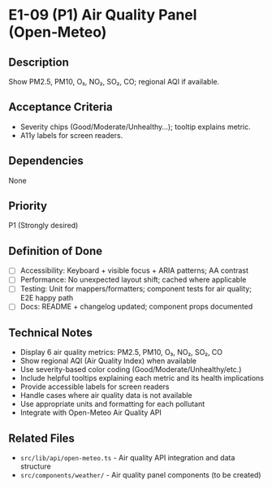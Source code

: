 # E1-09 (P1) Air Quality Panel (Open‑Meteo)

## Description
Show PM2.5, PM10, O₃, NO₂, SO₂, CO; regional AQI if available.

## Acceptance Criteria

* Severity chips (Good/Moderate/Unhealthy…); tooltip explains metric.
* A11y labels for screen readers.

## Dependencies
None

## Priority
P1 (Strongly desired)

## Definition of Done
- [ ] Accessibility: Keyboard + visible focus + ARIA patterns; AA contrast
- [ ] Performance: No unexpected layout shift; cached where applicable
- [ ] Testing: Unit for mappers/formatters; component tests for air quality; E2E happy path
- [ ] Docs: README + changelog updated; component props documented

## Technical Notes
- Display 6 air quality metrics: PM2.5, PM10, O₃, NO₂, SO₂, CO
- Show regional AQI (Air Quality Index) when available
- Use severity-based color coding (Good/Moderate/Unhealthy/etc.)
- Include helpful tooltips explaining each metric and its health implications
- Provide accessible labels for screen readers
- Handle cases where air quality data is not available
- Use appropriate units and formatting for each pollutant
- Integrate with Open-Meteo Air Quality API

## Related Files
- `src/lib/api/open-meteo.ts` - Air quality API integration and data structure
- `src/components/weather/` - Air quality panel components (to be created)

